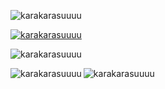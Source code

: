 <p align="left"> <img src="https://komarev.com/ghpvc/?username=karakarasuuuu&label=Profile%20views&color=0e75b6&style=flat" alt="karakarasuuuu" /> </p>

<p align="left"> <a href="https://github.com/ryo-ma/github-profile-trophy"><img src="https://github-profile-trophy.vercel.app/?username=karakarasuuuu" alt="karakarasuuuu" /></a> </p>

<p><img align="left" src="https://github-readme-stats.vercel.app/api/top-langs?username=karakarasuuuu&show_icons=true&locale=en&layout=compact" alt="karakarasuuuu" /></p>

<br>

<p><img align="left" src="https://github-readme-stats.vercel.app/api?username=karakarasuuuu&show_icons=true&locale=en" alt="karakarasuuuu" /></p>

<p><img align="left" src="https://github-readme-streak-stats.herokuapp.com/?user=karakarasuuuu&" alt="karakarasuuuu" /></p>


<!--
**karakarasuuuu/karakarasuuuu** is a ✨ _special_ ✨ repository because its `README.md` (this file) appears on your GitHub profile.

Here are some ideas to get you started:

- 🔭 I’m currently working on ...
- 🌱 I’m currently learning ...
- 👯 I’m looking to collaborate on ...
- 🤔 I’m looking for help with ...
- 💬 Ask me about ...
- 📫 How to reach me: ...
- 😄 Pronouns: ...
- ⚡ Fun fact: ...
-->
